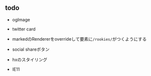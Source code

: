 ## todo

- ogImage
- twitter card
- markedのRendererをoverrideして<img>要素に`/rookies/`がつくようにする
- social shareボタン
- hxのスタイリング

- IE11
